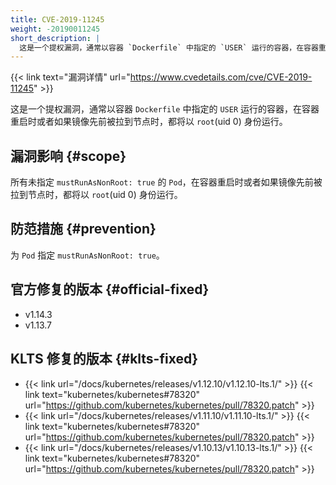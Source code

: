 ```yaml
---
title: CVE-2019-11245
weight: -20190011245
short_description: |
  这是一个提权漏洞，通常以容器 `Dockerfile` 中指定的 `USER` 运行的容器，在容器重启时或者如果镜像先前被拉到节点时，都将以 `root`(uid 0) 身份运行。
---
```


{{< link text="漏洞详情" url="https://www.cvedetails.com/cve/CVE-2019-11245" >}}

这是一个提权漏洞，通常以容器 `Dockerfile` 中指定的 `USER` 运行的容器，在容器重启时或者如果镜像先前被拉到节点时，都将以 `root`(uid 0) 身份运行。

## 漏洞影响 {#scope}

所有未指定 `mustRunAsNonRoot: true` 的 `Pod`，在容器重启时或者如果镜像先前被拉到节点时，都将以 `root`(uid 0) 身份运行。

## 防范措施 {#prevention}

为 `Pod` 指定 `mustRunAsNonRoot: true`。

## 官方修复的版本 {#official-fixed}

- v1.14.3
- v1.13.7

## KLTS 修复的版本 {#klts-fixed}

- {{< link url="/docs/kubernetes/releases/v1.12.10/v1.12.10-lts.1/" >}} {{< link text="kubernetes/kubernetes#78320" url="https://github.com/kubernetes/kubernetes/pull/78320.patch" >}}
- {{< link url="/docs/kubernetes/releases/v1.11.10/v1.11.10-lts.1/" >}} {{< link text="kubernetes/kubernetes#78320" url="https://github.com/kubernetes/kubernetes/pull/78320.patch" >}}
- {{< link url="/docs/kubernetes/releases/v1.10.13/v1.10.13-lts.1/" >}} {{< link text="kubernetes/kubernetes#78320" url="https://github.com/kubernetes/kubernetes/pull/78320.patch" >}}
